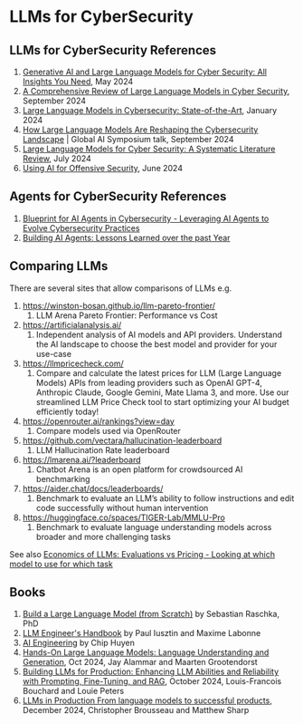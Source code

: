 # LLMs for CyberSecurity
   
## LLMs for CyberSecurity References
1. [Generative AI and Large Language Models for Cyber Security: All Insights You Need](https://arxiv.org/pdf/2405.12750), May 2024
2. [A Comprehensive Review of Large Language Models in Cyber Security](https://www.researchgate.net/publication/384500263_A_Comprehensive_Review_of_Large_Language_Models_in_Cyber_Security), September 2024
3. [Large Language Models in Cybersecurity: State-of-the-Art](https://arxiv.org/pdf/2402.00891), January 2024
4. [How Large Language Models Are Reshaping the Cybersecurity Landscape](https://elie.net/talk/ai-for-cybersecurity-get-started-today) | Global AI Symposium talk, September 2024
5. [Large Language Models for Cyber Security: A Systematic Literature Review](https://arxiv.org/pdf/2405.04760), July 2024
6. [Using AI for Offensive Security](https://cloudsecurityalliance.org/artifacts/using-ai-for-offensive-security), June 2024


## Agents for CyberSecurity References
1. [Blueprint for AI Agents in Cybersecurity - Leveraging AI Agents to Evolve Cybersecurity Practices](https://www.cybersec-automation.com/p/blueprint-for-ai-agents-in-cybersecurity)
2. [Building AI Agents: Lessons Learned over the past Year](https://medium.com/@cpdough/building-ai-agents-lessons-learned-over-the-past-year-41dc4725d8e5)




## Comparing LLMs
There are several sites that allow comparisons of LLMs e.g.


1. https://winston-bosan.github.io/llm-pareto-frontier/
     1. LLM Arena Pareto Frontier: Performance vs Cost
2. https://artificialanalysis.ai/
     1. Independent analysis of AI models and API providers. Understand the AI landscape to choose the best model and provider for your use-case
3. https://llmpricecheck.com/
     1. Compare and calculate the latest prices for LLM (Large Language Models) APIs from leading providers such as OpenAI GPT-4, Anthropic Claude, Google Gemini, Mate Llama 3, and more. Use our streamlined LLM Price Check tool to start optimizing your AI budget efficiently today!
4. https://openrouter.ai/rankings?view=day 
     1. Compare models used via OpenRouter
5. https://github.com/vectara/hallucination-leaderboard 
     1. LLM Hallucination Rate leaderboard
6. https://lmarena.ai/?leaderboard
     1. Chatbot Arena is an open platform for crowdsourced AI benchmarking
7. https://aider.chat/docs/leaderboards/
     1. Benchmark to evaluate an LLM’s ability to follow instructions and edit code successfully without human intervention
8. https://huggingface.co/spaces/TIGER-Lab/MMLU-Pro
     1. Benchmark to evaluate language understanding models across broader and more challenging tasks

 
See also [Economics of LLMs: Evaluations vs Pricing - Looking at which model to use for which task](https://medium.com/data-science-collective/economics-of-llms-evaluations-vs-pricing-04802074e095)


## Books
1. [Build a Large Language Model (from Scratch)](https://www.oreilly.com/library/view/build-a-large/9781633437166/) by Sebastian Raschka, PhD 
4. [LLM Engineer's Handbook](https://www.oreilly.com/library/view/llm-engineers-handbook/9781836200079/) by Paul Iusztin and Maxime Labonne 
5. [AI Engineering](https://www.oreilly.com/library/view/ai-engineering/9781098166298/) by Chip Huyen 
6. [Hands-On Large Language Models: Language Understanding and Generation](https://www.amazon.ie/Hands-Large-Language-Models-Understanding/dp/1098150961), Oct 2024, Jay Alammar and Maarten Grootendorst
7. [Building LLMs for Production: Enhancing LLM Abilities and Reliability with Prompting, Fine-Tuning, and RAG](https://www.louisbouchard.ai/book-towards-ai/), October 2024, Louis-Francois Bouchard and Louie Peters
2. [LLMs in Production From language models to successful products](https://www.manning.com/books/llms-in-production), December 2024, Christopher Brousseau and Matthew Sharp